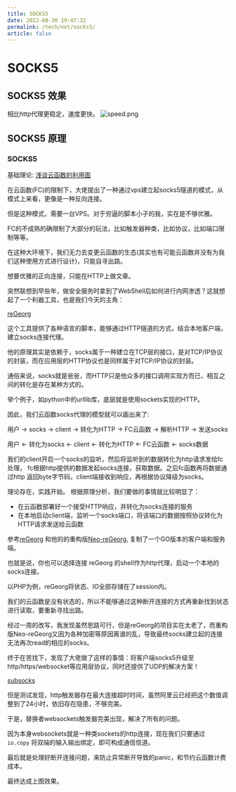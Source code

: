 ```yaml
---
title: SOCKS5
date: 2022-08-30 19:47:32
permalink: /tech/net/socks5/
article: false
---
```

# SOCKS5

## SOCKS5 效果

相比http代理更稳定，速度更快。
![speed.png](https://cdn.dvkunion.cn/SeaMoon/speed2.png)

## SOCKS5 原理

### SOCKS5

基础理论: [浅谈云函数的利用面](https://xz.aliyun.com/t/9502)

在云函数(FC)的限制下，大佬提出了一种通过vps建立起socks5隧道的模式，从模式上来看，更像是一种反向连接。

但是这种模式，需要一台VPS。对于穷逼的脚本小子的我，实在是不够优雅。

FC的不成熟的确限制了大部分的玩法，比如触发器种类，比如协议，比如端口限制等等。

在这种大环境下，我们无力去变更云函数的生态(其实也有可能云函数并没有为我们这种使用方式进行设计)，只能自寻出路。

想要优雅的正向连接，只能在HTTP上做文章。

突然联想到早些年，做安全服务时拿到了WebShell后如何进行内网渗透？这就想起了一个利器工具，也是我们今天的主角：

[reGeorg](https://github.com/sensepost/reGeorg)

这个工具提供了各种语言的脚本，能够通过HTTP隧道的方式，结合本地客户端，建立socks连接代理。

他的原理其实是依赖于，socks属于一种建立在TCP层的接口，是对TCP/IP协议的封装，而在应用层的HTTP协议也是同样属于对TCP/IP协议的封装。

通俗来说，socks就是爸爸，而HTTP只是他众多的接口调用实现方而已，相互之间的转化是存在某种方式的。

举个例子，如python中的urllib库，底层就是使用sockets实现的HTTP。

因此，我们云函数socks代理的模型就可以画出来了:

用户 -> socks -> client -> 转化为HTTP -> FC云函数 -> 解析HTTP -> 发送socks

用户 <- 转化为socks <- client <- 转化为HTTP <- FC云函数 <- socks数据

我们的client开启一个socks的监听，然后将监听到的数据转化为http请求发给fc处理， fc根据http提供的数据发起socks连接，获取数据。之后fc函数再将数据通过http
返回byte字节码，client端接收到响应，再根据协议降级为socks。

理论存在，实践开始。 根据原理分析，我们要做的事情就比较明显了：

+ 在云函数部署好一个接受HTTP响应，并转化为socks连接的服务
+ 在本地启动client端，监听一个socks端口，将该端口的数据按照协议转化为HTTP请求发送给云函数

参考[reGeorg](https://github.com/sensepost/reGeorg)
和他的的重构版[Neo-reGeorg](https://github.com/L-codes/Neo-reGeorg), 复制了一个GO版本的客户端和服务端。

也就是说，你也可以选择连接 reGeorg 的shell作为http代理，启动一个本地的socks连接。

以PHP为例，reGeorg将状态、IO全部存储在了session内。

我们的云函数是没有状态的，所以不能够通过这种断开连接的方式再重新找到状态进行读取，要重新寻找出路。

经过一周的改写，我发现虽然思路可行，但是reGeorg的项目实在太老了，而重构版Neo-reGeorg又因为各种加密等原因离谱的乱，导致最终socks建立起的连接无法再次read的相应的socks。

终于在苦找下，发现了大佬做了这样的事情：将客户端socks5升级至http/https/websocket等应用层协议，同时还提供了UDP的解决方案！

[subsocks](https://github.com/luyuhuang/subsocks)

但是测试发现，http触发器存在最大连接超时时间，虽然阿里云已经把这个数值调整到了24小时，依旧存在隐患，不够完美。

于是，替换者websockets触发器完美出现，解决了所有的问题。

因为本身websockets就是一种类sockets的http连接，现在我们只要通过 `io.copy` 将双端的输入输出绑定，即可构成通信信道。

最后就是处理好断开连接问题，来防止异常断开导致的panic，和节约云函数计费成本。

最终达成上图效果。